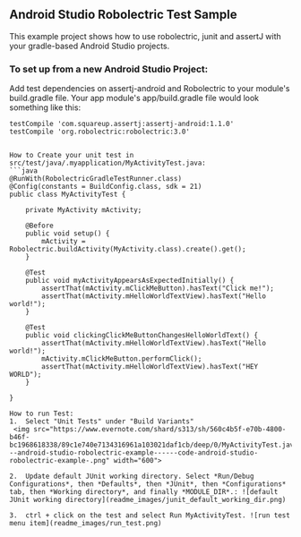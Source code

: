 ## Android Studio Robolectric Test Sample
This example project shows how to use robolectric, junit and assertJ with your gradle-based Android Studio projects.

### To set up from a new Android Studio Project: 
Add test dependencies on assertj-android and Robolectric to your module's build.gradle file. Your app module's app/build.gradle file would look something like this:
  
    testCompile 'com.squareup.assertj:assertj-android:1.1.0'
    testCompile 'org.robolectric:robolectric:3.0'
```

How to Create your unit test in src/test/java/.myapplication/MyActivityTest.java:
```java
@RunWith(RobolectricGradleTestRunner.class)
@Config(constants = BuildConfig.class, sdk = 21)
public class MyActivityTest {

    private MyActivity mActivity;

    @Before
    public void setup() {
        mActivity = Robolectric.buildActivity(MyActivity.class).create().get();
    }

    @Test
    public void myActivityAppearsAsExpectedInitially() {
        assertThat(mActivity.mClickMeButton).hasText("Click me!");
        assertThat(mActivity.mHelloWorldTextView).hasText("Hello world!");
    }

    @Test
    public void clickingClickMeButtonChangesHelloWorldText() {
        assertThat(mActivity.mHelloWorldTextView).hasText("Hello world!");
        mActivity.mClickMeButton.performClick();
        assertThat(mActivity.mHelloWorldTextView).hasText("HEY WORLD");
    }

}

How to run Test:
1.  Select "Unit Tests" under "Build Variants"
 <img src="https://www.evernote.com/shard/s313/sh/560c4b5f-e70b-4800-b46f-bc1968618338/89c1e740e7134316961a103021daf1cb/deep/0/MyActivityTest.java---android-studio-robolectric-example------code-android-studio-robolectric-example-.png" width="600">

2.  Update default JUnit working directory. Select *Run/Debug Configurations*, then *Defaults*, then *JUnit*, then *Configurations* tab, then *Working directory*, and finally *MODULE_DIR*.: ![default JUnit working directory](readme_images/junit_default_working_dir.png)

3.  ctrl + click on the test and select Run MyActivityTest. ![run test menu item](readme_images/run_test.png)
```


